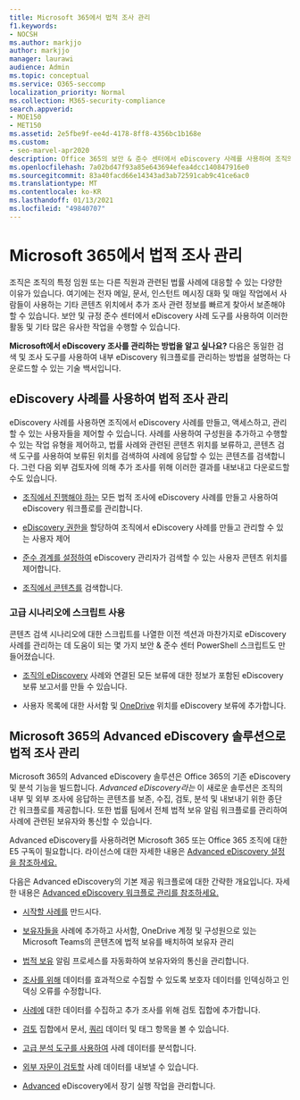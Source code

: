 ```yaml
---
title: Microsoft 365에서 법적 조사 관리
f1.keywords:
- NOCSH
ms.author: markjjo
author: markjjo
manager: laurawi
audience: Admin
ms.topic: conceptual
ms.service: O365-seccomp
localization_priority: Normal
ms.collection: M365-security-compliance
search.appverid:
- MOE150
- MET150
ms.assetid: 2e5fbe9f-ee4d-4178-8ff8-4356bc1b168e
ms.custom:
- seo-marvel-apr2020
description: Office 365의 보안 & 준수 센터에서 eDiscovery 사례를 사용하여 조직의 법적 조사를 관리합니다.
ms.openlocfilehash: 7a02bd47f93a85e643694efea4dcc140847916e0
ms.sourcegitcommit: 83a40facd66e14343ad3ab72591cab9c41ce6ac0
ms.translationtype: MT
ms.contentlocale: ko-KR
ms.lasthandoff: 01/13/2021
ms.locfileid: "49840707"
---
```

# <a name="manage-legal-investigations-in-microsoft-365"></a>Microsoft 365에서 법적 조사 관리

조직은 조직의 특정 임원 또는 다른 직원과 관련된 법률 사례에 대응할 수 있는 다양한 이유가 있습니다. 여기에는 전자 메일, 문서, 인스턴트 메시징 대화 및 매일 작업에서 사람들이 사용하는 기타 콘텐츠 위치에서 추가 조사 관련 정보를 빠르게 찾아서 보존해야 할 수 있습니다. 보안 및 규정 준수 센터에서 eDiscovery 사례 도구를 사용하여 이러한 활동 및 기타 많은 유사한 작업을 수행할 수 있습니다.
  
**Microsoft에서 eDiscovery 조사를 관리하는 방법을 알고 싶나요?** 다음은 동일한 [](https://go.microsoft.com/fwlink/?linkid=852161) 검색 및 조사 도구를 사용하여 내부 eDiscovery 워크플로를 관리하는 방법을 설명하는 다운로드할 수 있는 기술 백서입니다.

## <a name="manage-legal-investigations-with-ediscovery-cases"></a>eDiscovery 사례를 사용하여 법적 조사 관리

eDiscovery 사례를 사용하면 조직에서 eDiscovery 사례를 만들고, 액세스하고, 관리할 수 있는 사용자들을 제어할 수 있습니다. 사례를 사용하여 구성원을 추가하고 수행할 수 있는 작업 유형을 제어하고, 법률 사례와 관련된 콘텐츠 위치를 보류하고, 콘텐츠 검색 도구를 사용하여 보류된 위치를 검색하여 사례에 응답할 수 있는 콘텐츠를 검색합니다. 그런 다음 외부 검토자에 의해 추가 조사를 위해 이러한 결과를 내보내고 다운로드할 수도 있습니다.
  
- [조직에서 진행해야 하는](ediscovery-cases.md) 모든 법적 조사에 eDiscovery 사례를 만들고 사용하여 eDiscovery 워크플로를 관리합니다.

- [eDiscovery 권한을](assign-ediscovery-permissions.md) 할당하여 조직에서 eDiscovery 사례를 만들고 관리할 수 있는 사용자 제어

- [준수 경계를 설정하여](set-up-compliance-boundaries.md) eDiscovery 관리자가 검색할 수 있는 사용자 콘텐츠 위치를 제어합니다.

- [조직에서 콘텐츠를](search-for-content.md) 검색합니다.

### <a name="use-scripts-for-advanced-scenarios"></a>고급 시나리오에 스크립트 사용

콘텐츠 검색 시나리오에 대한 스크립트를 나열한 이전 섹션과 마찬가지로 eDiscovery 사례를 관리하는 데 도움이 되는 몇 가지 보안 & 준수 센터 PowerShell 스크립트도 만들어졌습니다.
  
- [조직의 eDiscovery](create-a-report-on-holds-in-ediscovery-cases.md) 사례와 연결된 모든 보류에 대한 정보가 포함된 eDiscovery 보류 보고서를 만들 수 있습니다.

- 사용자 목록에 대한 사서함 및 [OneDrive](use-a-script-to-add-users-to-a-hold-in-ediscovery.md) 위치를 eDiscovery 보류에 추가합니다.
  
## <a name="manage-legal-investigations-with-the-advanced-ediscovery-solution-in-microsoft-365"></a>Microsoft 365의 Advanced eDiscovery 솔루션으로 법적 조사 관리

Microsoft 365의 Advanced eDiscovery 솔루션은 Office 365의 기존 eDiscovery 및 분석 기능을 빌드합니다. *Advanced eDiscovery라는* 이 새로운 솔루션은 조직의 내부 및 외부 조사에 응답하는 콘텐츠를 보존, 수집, 검토, 분석 및 내보내기 위한 종단 간 워크플로를 제공합니다. 또한 법률 팀에서 전체 법적 보유 알림 워크플로를 관리하여 사례에 관련된 보유자와 통신할 수 있습니다.

Advanced eDiscovery를 사용하려면 Microsoft 365 또는 Office 365 조직에 대한 E5 구독이 필요합니다. 라이선스에 대한 자세한 내용은 [Advanced eDiscovery 설정을 참조하세요.](get-started-with-advanced-ediscovery.md#step-1-verify-and-assign-appropriate-licenses)

다음은 Advanced eDiscovery의 기본 제공 워크플로에 대한 간략한 개요입니다. 자세한 내용은 [Advanced eDiscovery 워크플로 관리를 참조하세요.](create-and-manage-advanced-ediscoveryv2-case.md#manage-the-workflow)

- [시작할 사례를](create-and-manage-advanced-ediscoveryv2-case.md#create-a-case) 만드시다.

- [보유자들을](managing-custodians.md) 사례에 추가하고 사서함, OneDrive 계정 및 구성원으로 있는 Microsoft Teams의 콘텐츠에 법적 보유를 배치하여 보유자 관리

- [법적 보유](managing-custodian-communications.md) 알림 프로세스를 자동화하여 보유자와의 통신을 관리합니다.

- [조사를 위해](processing-data-for-case.md) 데이터를 효과적으로 수집할 수 있도록 보호자 데이터를 인덱싱하고 인덱싱 오류를 수정합니다.

- [사례에](collecting-data-for-ediscovery.md) 대한 데이터를 [](collecting-data-for-ediscovery.md#add-search-results-to-a-review-set) 수집하고 추가 조사를 위해 검토 집합에 추가합니다.

- [검토](view-documents-in-review-set.md) 집합에서 문서, [](tagging-documents.md) [쿼리](review-set-search.md) 데이터 및 태그 항목을 볼 수 있습니다.

- [고급 분석 도구를 사용하여](analyzing-data-in-review-set.md) 사례 데이터를 분석합니다.

- [외부 자문이 검토할](exporting-data-ediscover20.md) 사례 데이터를 내보낼 수 있습니다.

- [Advanced](managing-jobs-ediscovery20.md) eDiscovery에서 장기 실행 작업을 관리합니다.
